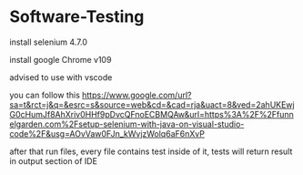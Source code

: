 # Software-Testing

install selenium 4.7.0

install google Chrome v109

advised to use with vscode

you can follow this https://www.google.com/url?sa=t&rct=j&q=&esrc=s&source=web&cd=&cad=rja&uact=8&ved=2ahUKEwjG0cHumJf8AhXriv0HHf9pDvcQFnoECBMQAw&url=https%3A%2F%2Ffunnelgarden.com%2Fsetup-selenium-with-java-on-visual-studio-code%2F&usg=AOvVaw0FJn_kWvjzWolq6aF6nXvP

after that run files, every file contains test inside of it, tests will return result in output section of IDE

